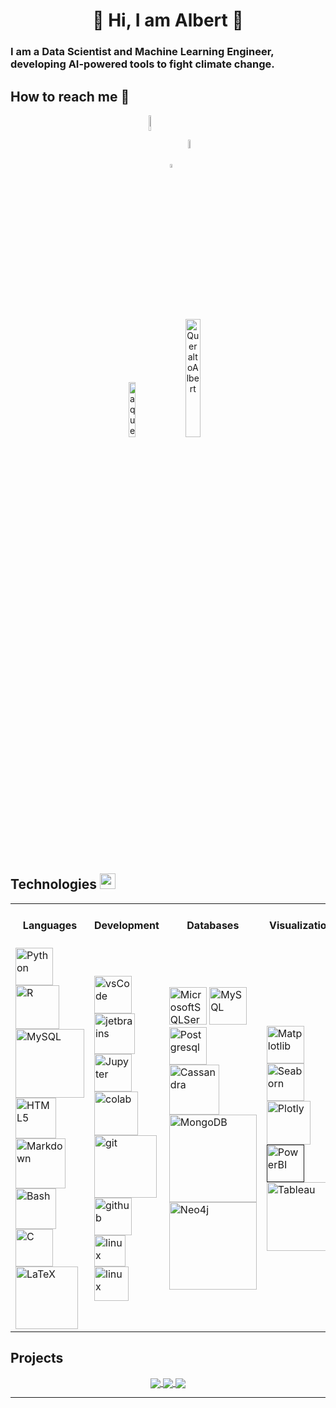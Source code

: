 <h1 align="center">👋 Hi, I am Albert 👋</h1>

<!--
[![Typing SVG](https://readme-typing-svg.herokuapp.com?width=1000&lines=Welcome+to+my+GitHub+Profile!;I+am+a+Data+Scientist%2C+Physicist+and+PhD+in+Materials+Science;I+am+also+a+Computer+Science+and+Coding+Enthusiast)](https://git.io/typing-svg)
-->

<h3 align="left">I am a Data Scientist and Machine Learning Engineer, developing AI-powered tools to fight climate change.</h3>

<h2 align="left">How to reach me 🤝</h2>

<div id="header" align="center">

<a href="https://twitter.com/queraltoalbert" target="blank"><img align="center" src="https://cdn.pixabay.com/photo/2018/06/22/19/03/logo-3491390__340.png" width="8%" height="8%"></a>
<a href="https://linkedin.com/in/albertqueralto" target="blank"><img align="center" src="https://cdn.pixabay.com/photo/2017/07/04/12/16/social-2470870_960_720.png" alt="albertqueralto" width="4%" height="4%"></a>
<a href="https://kaggle.com/albertqueralto" target="blank"><img align="center" src="https://i.ibb.co/5BGqqQd/kaggle.png" width="6%" height="6%" alt="albertqueralto"></a>
	
<img src="https://komarev.com/ghpvc/?username=aqueralto&label=Profile%20views&color=0e75b6&style=flat" width="15%" height="15%" alt="aqueralto" /> <a href="https://twitter.com/queraltoalbert" target="blank"><img src="https://img.shields.io/twitter/follow/QueraltoAlbert?logo=twitter&style=for-the-badge" width="22%" height="22%" alt="QueraltoAlbert" /></a>

</div>

## Technologies <img src = "https://media2.giphy.com/media/QssGEmpkyEOhBCb7e1/giphy.gif?cid=ecf05e47a0n3gi1bfqntqmob8g9aid1oyj2wr3ds3mg700bl&rid=giphy.gif" width = 25px>
	
<table>
  <tr>
    <th>Languages</th>
    <th>Development</th>
    <th>Databases</th>
    <th>Visualization</th>
    <th>Data Treatment and ETL</th>
    <th>Machine and Deep Learning</th>
    <th>Backend</th>
    <th>Automation</th>
    <th>Learning</th>
  </tr>
  <tr>
    <td class="image-cell">
      <a href="https://www.python.org" target="_blank"><img alt="Python" src="https://i.ibb.co/XXCZgWY/python.png" width="60px"></a>
      <a href="https://www.r-project.org/" target="_blank"><img alt="R" src="https://i.ibb.co/XzM9prF/rlogo.png" width="70px"></a>
      <a href="https://www.mysql.com/"><img alt="MySQL" src="https://i.ibb.co/q1mzt2q/sql.png" width="110px"></a>
      <a href="www.html.com" target="_blank"><img alt="HTML5" src="https://i.ibb.co/mTnRcJ1/html.png" width="65px"></a>
      <a href="https://daringfireball.net/projects/markdown/" target="_blank"><img alt="Markdown" src="https://i.ibb.co/1fpKYjt/markdown.png" width="80px"></a>
      <a href="https://www.gnu.org/software/bash/" target="_blank"><img alt="Bash" src="https://i.ibb.co/nChynxc/bash.png" width="65px"></a>
      <a href="https://www.cprogramming.com/" target="_blank"><img alt="C" src="https://cdn.freebiesupply.com/logos/large/2x/c-logo-png-transparent.png" width="60px"></a>
      <a href="https://www.latex-project.org" target="_blank"><img alt="LaTeX" src="https://i.ibb.co/vQBhsdV/latex.png" width="100px"></a>
    </td>
    <td class="image-cell">
      <a href="https://code.visualstudio.com/" target="_blank"><img src="https://user-images.githubusercontent.com/674621/71187801-14e60a80-2280-11ea-94c9-e56576f76baf.png" width="60px" alt="vsCode"></a>
      <a href="https://www.jetbrains.com/" target="_blank"><img src="https://images-wixmp-ed30a86b8c4ca887773594c2.wixmp.com/f/217d5ea0-623d-40b1-9b31-027b904a5f15/dccudp7-221d1133-f3c3-48eb-a72c-c511828a1ff4.png?token=eyJ0eXAiOiJKV1QiLCJhbGciOiJIUzI1NiJ9.eyJzdWIiOiJ1cm46YXBwOjdlMGQxODg5ODIyNjQzNzNhNWYwZDQxNWVhMGQyNmUwIiwiaXNzIjoidXJuOmFwcDo3ZTBkMTg4OTgyMjY0MzczYTVmMGQ0MTVlYTBkMjZlMCIsIm9iaiI6W1t7InBhdGgiOiJcL2ZcLzIxN2Q1ZWEwLTYyM2QtNDBiMS05YjMxLTAyN2I5MDRhNWYxNVwvZGNjdWRwNy0yMjFkMTEzMy1mM2MzLTQ4ZWItYTcyYy1jNTExODI4YTFmZjQucG5nIn1dXSwiYXVkIjpbInVybjpzZXJ2aWNlOmZpbGUuZG93bmxvYWQiXX0.S3JJltb4zsHM7mjDs1sVLVZ-wvzkhEn_GfflenFMc6I" width=65px alt="jetbrains" /></a>
      <a href="https://jupyter.org/" target="_blank"><img alt="Jupyter" src="https://i.ibb.co/F4ZDnfv/jupyter.png" width=60px></a>	
      <a href="https://colab.research.google.com/" target="_blank"><img alt="colab" src="https://external-content.duckduckgo.com/iu/?u=https%3A%2F%2Fres.cloudinary.com%2Fnholmber%2Fimage%2Fupload%2Fv1536752786%2Fcolab_icon_hphjpb.png&f=1&nofb=1" width=70px></a>
      <a href="https://git-scm.com/" target="_blank"><img src="https://external-content.duckduckgo.com/iu/?u=https%3A%2F%2Fgit-scm.com%2Fimages%2Flogos%2Fdownloads%2FGit-Logo-2Color.png&f=1&nofb=1" width=100px
            alt="git"/></a>
      <a href="https://github.com/" target="_blank"><img src="https://i.ibb.co/7JTqDGs/github.jpg" width=60px alt="github" /></a>
      <a href="www.linux.org" target="_blank"><img src="https://external-content.duckduckgo.com/iu/?u=http%3A%2F%2F1000logos.net%2Fwp-content%2Fuploads%2F2017%2F03%2FLINUX-LOGO.png&f=1&nofb=1" width=50px alt="linux" /></a>
      <a href="www.ubuntu.com" target="_blank"><img src="https://external-content.duckduckgo.com/iu/?u=https%3A%2F%2Fcdn.freebiesupply.com%2Flogos%2Flarge%2F2x%2Fubuntu-icon-logo-png-transparent.png&f=1&nofb=1" width=55px alt="linux" /></a>
    </td>
    <td class="image-cell">
      <a href="https://www.microsoft.com/en-us/sql-server/sql-server-downloads" target="_blank"><img alt="MicrosoftSQLServer" src="https://iili.io/t2ESFS.md.png" width=60px></a>
      <a href="https://www.mysql.com" target="_blank"><img alt="MySQL" src="https://iili.io/t217Ll.png" width=60px></a>
      <a href="https://www.postgresql.org" target="_blank"><img alt="Postgresql" src="https://iili.io/t2EVat.md.png" width=60px></a>
      <a href="https://cassandra.apache.org/_/index.html" target="_blank"><img alt="Cassandra" src="https://external-content.duckduckgo.com/iu/?u=https%3A%2F%2Ftse4.explicit.bing.net%2Fth%3Fid%3DOIP.sOJIxyOkAV7Iu0zHOq6mkAHaE8%26pid%3DApi&f=1&ipt=e92951d22d6c20896b613edb9d512667d3980b9eef46de6638a79a931d522c37&ipo=images" width=80px></a>
      <a href="https://www.mongodb.com/" target="_blank"><img alt="MongoDB" src="https://doc.octoperf.com/monitoring/create-connection/mongodb/img/mongodb-logo.png" width=140px></a>
      <a href="https://neo4j.com/" target="_blank"><img alt="Neo4j" src="https://www.fullstackpython.com/img/logos/neo4j.png" width=140px></a>
    </td>
    <td class="image-cell">
      <a href="https://matplotlib.org/" target="_blank"><img alt="Matplotlib" src="https://upload.wikimedia.org/wikipedia/commons/8/84/Matplotlib_icon.svg" width=60px></a>
      <a href="https://seaborn.pydata.org" target="_blank"><img alt="Seaborn" src="https://seaborn.pydata.org/_images/logo-mark-lightbg.svg" width=60px></a>
      <a href="https://plotly.com/" target="_blank"><img alt="Plotly" src="https://iili.io/t2hFaV.png" width=70px></a>
      <a href="" target="_blank"><img src="https://external-content.duckduckgo.com/iu/?u=https%3A%2F%2Ftse1.mm.bing.net%2Fth%3Fid%3DOIP.WPupCUk4McR4k-_sU3twIgHaHd%26pid%3DApi&f=1&ipt=560e0d50c7b268e39dc2552dab4e2c11d8b659faf32bf093a8f183d4ef70efa4&ipo=images" alt="PowerBI" width=60px></a>
      <a href="www.tableau.com" target="_blank"><img alt="Tableau" src="https://external-content.duckduckgo.com/iu/?u=https%3A%2F%2Ftse1.mm.bing.net%2Fth%3Fid%3DOIP.1ZJJrBeCvQXFqN55-3UcogHaEK%26pid%3DApi&f=1&ipt=727b0bc5fd6031d82ee8fd87f74b4993a49edeb2a0f029a794a01287c1eaf7e4&ipo=images" width=110px></a>
    </td>
    <td class="image-cell">
      <a href="https://numpy.org/" target="_blank"><img alt="Numpy" src="https://img.shields.io/badge/Numpy-777BB4?style=for-the-badge&logo=numpy&logoColor=white"></a>
      <a href="https://pandas.pydata.org/" target="_blank"><img alt="Pandas" src="https://img.shields.io/badge/Pandas-2C2D72?style=for-the-badge&logo=pandas&logoColor=white"></a>
      <a href="https://scipy.org/" target="_blank"><img alt="Scipy" src="https://img.shields.io/badge/SciPy-%230C55A5.svg?style=for-the-badge&logo=scipy&logoColor=%white"></a>
      <a href="http://pentaho.com/" target="_blank"><img alt="Pentaho" src="https://img.shields.io/badge/Pentaho Data Integration-F37626.svg?style=for-the-badge&logo=pdi&logoColor=white"></a>
    </td>
    <td class="image-cell">
      <a href="https://scikit-learn.org/" target="_blank"><img alt="Scikit" src="https://iili.io/Zyv4Zg.png)" width = 100px></a>
      <a href="https://www.tensorflow.org" target="_blank"><img alt="Tensor" src="https://upload.wikimedia.org/wikipedia/commons/thumb/2/2d/Tensorflow_logo.svg/168px-Tensorflow_logo.svg.png" width = 50px></a>
      <a href="https://keras.io/" target="_blank"><img alt="Keras" src="https://camo.githubusercontent.com/906e661107a3bc03104ca5d88336d1f4b0e80fdcac65efaf7904041d371c747f/68747470733a2f2f73332e616d617a6f6e6177732e636f6d2f6b657261732e696f2f696d672f6b657261732d6c6f676f2d323031382d6c617267652d313230302e706e67" width=140px></a>
      <a href="https://www.pytorch.org" target="_blank"><img alt="Torch" src="https://upload.wikimedia.org/wikipedia/commons/1/10/PyTorch_logo_icon.svg" width = 40px></a>
    </td>
    <td class="image-cell">
      <a href="" target="_blank"><img alt="Docker" src="https://external-content.duckduckgo.com/iu/?u=https%3A%2F%2Ftse3.mm.bing.net%2Fth%3Fid%3DOIP.9WF0OC9phVbU1j3k2McOSAHaGN%26pid%3DApi&f=1&ipt=cbd1d209e769b8223cc8fa416b007d78d5972bd5a745d3a444d8a1a6930ac282&ipo=images" width=80px></a>
    </td>
    <td class="image-cell">
      <a href="https://www.selenium.dev/" target="_blank"><img alt="Selenium" src="https://img.shields.io/badge/Selenium-43B02A?style=for-the-badge&logo=Selenium&logoColor=white"></a>
    </td>
    <td class="image-cell">
      <a href="www.djangoproject.com" target="_blank"><img alt="Django" src="https://img.shields.io/badge/django-%23092E20.svg?style=for-the-badge&logo=django&logoColor=white"></a>
      <a href="https://flask.palletsprojects.com" target="_blank"><img alt="Flask" src="https://img.shields.io/badge/flask-%23000.svg?style=for-the-badge&logo=flask&logoColor=white"></a>
      <a href="" target="_blank"><img alt="FastApi" src="https://img.shields.io/badge/FastAPI-005571?style=for-the-badge&logo=fastapi"></a>
      <a href="https://cloud.google.com" target="_blank"><img alt="Google Cloud" src="https://img.shields.io/badge/GoogleCloud-%234285F4.svg?style=for-the-badge&logo=google-cloud&logoColor=white"></a>
      <a href="https://azure.microsoft.com" target="_blank"><img alt="Azure" src="https://img.shields.io/badge/azure-%230072C6.svg?style=for-the-badge&logo=microsoftazure&logoColor=white-"></a>
    </td>
  </tr>
</table>

## Projects
<p align="center">
<a href="https://github.com/albert-queralto/ml_ijp_deposition_paper">
  <img align="center" src="https://github-readme-stats.vercel.app/api/pin/?username=albert-queralto&repo=ml_ijp_deposition_paper&theme=tokyonight" />
</a>

<a href="https://github.com/albert-queralto/reinforcement_learning_lunar_lander">
  <img align="center" src="https://github-readme-stats.vercel.app/api/pin/?username=albert-queralto&repo=reinforcement_learning_lunar_lander&theme=tokyonight" />
</a>

<a href="https://github.com/albert-queralto/scraping-energy-prices-spain">
  <img align="center" src="https://github-readme-stats.vercel.app/api/pin/?username=albert-queralto&repo=scraping-energy-prices-spain&theme=tokyonight" />
</a>

</p>


<!-- ## Github Stats <img src = "https://i.pinimg.com/originals/65/c4/f4/65c4f452571be1261e9c623f7da488ac.gif" width = 35px>

  <p align="center">
    <a href="https://github.com/anuraghazra/github-readme-stats"><img alt="Albert Queralto's Github Stats" align="center" src="https://github-readme-stats.vercel.app/api?username=albert-queralto&show_icons=true&count_private=true&theme=tokyonight" height="180px"/></a>
<img align="center" src="https://github-readme-streak-stats.herokuapp.com/?user=albert-queralto&theme=tokyonight" alt="albert-queralto" height="180px"/>
<img align="center" src="https://github-readme-stats.vercel.app/api/top-langs?username=albert-queralto&show_icons=true&locale=en&layout=compact&theme=tokyonight" alt="albert-queralto" height="130px"/>  
  </p>

## 🏆GitHub Trophies
 <p align="center">
<img src="https://github-profile-trophy.vercel.app/?username=albert-queralto&theme=tokyonight&no-frame=false&no-bg=false&margin-w=4" />
</p>
	
<!-- <p align="center">
  <img src="https://github.com/albert-queralto/albert-queralto/blob/output/github-contribution-grid-snake.svg"
    alt="snake" />
</p> -->
	
------

